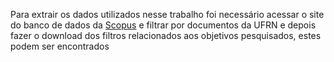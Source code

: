 <p>
  Para extrair os dados utilizados nesse trabalho foi necessário acessar o site do banco de dados da <a href="https://www.scopus.com/">Scopus</a>
  e filtrar por documentos da UFRN e depois fazer o download dos filtros relacionados aos objetivos pesquisados, estes podem ser encontrados <a href="></a>
</p>
